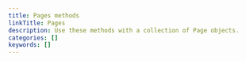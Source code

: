 ```yaml
---
title: Pages methods
linkTitle: Pages
description: Use these methods with a collection of Page objects.
categories: []
keywords: []
---
```

